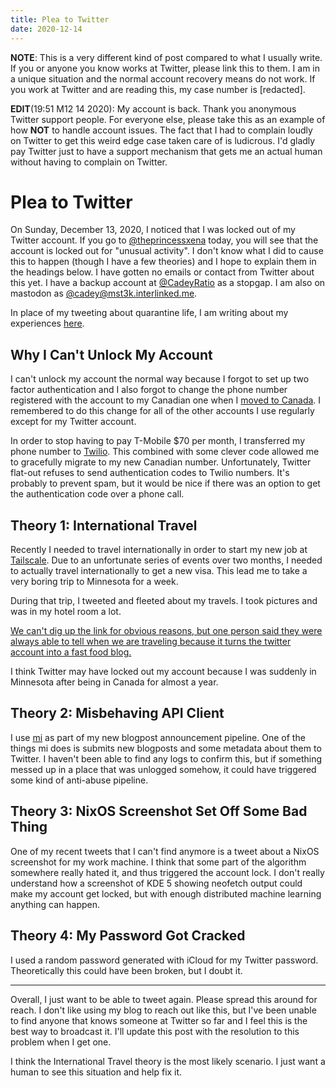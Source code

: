 ```yaml
---
title: Plea to Twitter
date: 2020-12-14
---
```


**NOTE**: This is a very different kind of post compared to what I usually
write. If you or anyone you know works at Twitter, please link this to them. I
am in a unique situation and the normal account recovery means do not work. If
you work at Twitter and are reading this, my case number is [redacted].

**EDIT**(19:51 M12 14 2020): My account is back. Thank you anonymous Twitter
support people. For everyone else, please take this as an example of how
**NOT** to handle account issues. The fact that I had to complain loudly on
Twitter to get this weird edge case taken care of is ludicrous. I'd gladly pay
Twitter just to have a support mechanism that gets me an actual human without
having to complain on Twitter.

# Plea to Twitter

On Sunday, December 13, 2020, I noticed that I was locked out of my Twitter
account. If you go to [@theprincessxena](https://twitter.com/theprincessxena)
today, you will see that the account is locked out for "unusual activity". I
don't know what I did to cause this to happen (though I have a few theories) and
I hope to explain them in the headings below. I have gotten no emails or contact
from Twitter about this yet. I have a backup account at
[@CadeyRatio](https://twitter.com/CadeyRatio) as a stopgap. I am also on
mastodon as [@cadey@mst3k.interlinked.me](https://mst3k.interlinked.me/@cadey).

In place of my tweeting about quarantine life, I am writing about my experiences
[here](http://cetacean.club/journal/).

## Why I Can't Unlock My Account

I can't unlock my account the normal way because I forgot to set up two factor
authentication and I also forgot to change the phone number registered with the
account to my Canadian one when I [moved to
Canada](/blog/life-update-2019-05-16). I remembered to do this change for all of
the other accounts I use regularly except for my Twitter account.

In order to stop having to pay T-Mobile $70 per month, I transferred my phone
number to [Twilio](https://www.twilio.com/). This combined with some clever code
allowed me to gracefully migrate to my new Canadian number. Unfortunately,
Twitter flat-out refuses to send authentication codes to Twilio numbers. It's
probably to prevent spam, but it would be nice if there was an option to get the
authentication code over a phone call.

## Theory 1: International Travel

Recently I needed to travel internationally in order to start my new job at
[Tailscale](https://tailscale.com/). Due to an unfortunate series of events over
two months, I needed to actually travel internationally to get a new visa. This
lead me to take a very boring trip to Minnesota for a week.

During that trip, I tweeted and fleeted about my travels. I took pictures and
was in my hotel room a lot.

[We can't dig up the link for obvious reasons, but one person said they were
always able to tell when we are traveling because it turns the twitter account
into a fast food blog.](conversation://Mara/hacker)

I think Twitter may have locked out my account because I was suddenly in
Minnesota after being in Canada for almost a year.

## Theory 2: Misbehaving API Client

I use [mi](https://github.com/Xe/mi) as part of my new blogpost announcement
pipeline. One of the things mi does is submits new blogposts and some metadata
about them to Twitter. I haven't been able to find any logs to confirm this, but
if something messed up in a place that was unlogged somehow, it could have
triggered some kind of anti-abuse pipeline.

## Theory 3: NixOS Screenshot Set Off Some Bad Thing

One of my recent tweets that I can't find anymore is a tweet about a NixOS
screenshot for my work machine. I think that some part of the algorithm
somewhere really hated it, and thus triggered the account lock. I don't really
understand how a screenshot of KDE 5 showing neofetch output could make my
account get locked, but with enough distributed machine learning anything can
happen.

## Theory 4: My Password Got Cracked

I used a random password generated with iCloud for my Twitter password.
Theoretically this could have been broken, but I doubt it.

---

Overall, I just want to be able to tweet again. Please spread this around for
reach. I don't like using my blog to reach out like this, but I've been unable
to find anyone that knows someone at Twitter so far and I feel this is the best
way to broadcast it. I'll update this post with the resolution to this problem
when I get one.

I think the International Travel theory is the most likely scenario. I just want
a human to see this situation and help fix it.
